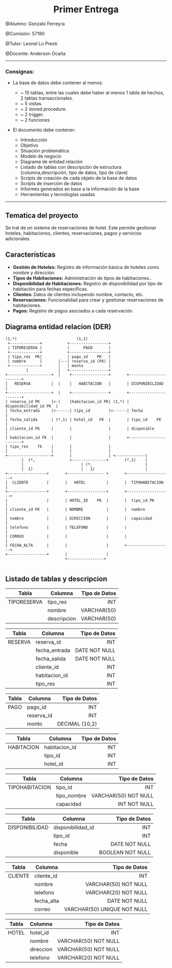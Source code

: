 # <center>Primer Entrega</center>
@Alumno: Gonzalo Ferreyra

@Comisión: 57190

@Tutor: Leonel Lo Presti

@Docente: Anderson Ocaña



---

### **Consignas:**
- La base de datos debe contener al menos:
    * ~ 15 tablas, entre las cuales debe haber al menos 1 tabla de hechos,  2 tablas transaccionales.
    * ~ 5 vistas.
    * ~ 2 stored procedure.
    * ~ 2 trigger.
    * ~ 2 funciones
    
- El documento debe contener:
    - Introducción
    - Objetivo
    - Situación problemática
    - Modelo de negocio
    - Diagrama de entidad relación
    - Listado de tablas con descripción de estructura (columna,descripción, tipo de datos, tipo de clave)
    - Scripts de creación de cada objeto de la base de datos
    - Scripts de inserción de datos
    - Informes generados en base a la información de la base
    - Herramientas y tecnologías usadas



---

## Tematica del proyecto

Se trat de un sistema de reservaciones de hotel. Este permite gestionar hoteles, habitaciones, clientes, reservaciones, pagos y servicios adicionales.

## Características

- **Gestión de Hoteles:** Registro de información básica de hoteles como nombre y dirección.
- **Tipos de Habitaciones:** Administración de tipos de habitaciones..
- **Disponibilidad de Habitaciones:** Registro de disponibilidad por tipo de habitación para fechas específicas.
- **Clientes:** Datos de clientes incluyendo nombre, contacto, etc.
- **Reservaciones:** Funcionalidad para crear y gestionar reservaciones de habitaciones.
- **Pagos:** Registro de pagos asociados a cada reservación.


## Diagrama entidad relacion (DER)



```
(1,*)                          (1,1)
 +-------------+           +-----------------+
 | TIPORESERVA |           |      PAGO       |
 +-------------+           +-----------------+
 | tipo_res  PK|           | pago_id    PK   |
 | nombre      |       |---| reserva_id (FK) |
 +-------------+       |   | monto           |
         |             |   +-----------------+
+-------------------+  |    +----------------+       +-----------------------+      
|   RESERVA         |  |    |   HABITACION   |       | DISPONIBILIDAD        |      
+-------------------+  |    +----------------+       +-----------------------+      
| reserva_id PK     |<-|    |habitacion_id PK| (1,*) | disponibilidad_id PK  |     
| fecha_entrada     |<------| tipo_id        |<------| fecha                 |      
| fecha_salida      | (*,1) | hotel_id   FK  |       | tipo_id    FK         |   
| cliente_id FK     |       |                |       | disponible            |      
| habitacion_id FK  |       |                |       +-----------------------+                       
| tipo_res    fk    |       |                |                            
|                   |       |                |                         
+-------------------+       |                | <-------------|        
       |  (*,               +---------------+       (*,1)    |
       |                         | (*,                       |
       |  1)                     |   1)                      |
+-----------------+       +---------------- +       +-------------------+           
|  CLIENTE        |       |   HOTEL         |       |  TIPOHABITACION   |     
+-----------------+       +-----------------+       +-------------------+     
|                 |       | HOTEL_ID    PK  |       |  tipo_id PK       |      
| cliente_id PK   |       | NOMBRE          |       |  nombre           |
| nombre          |       | DIRECCION       |       |  capacidad        |       
| telefono        |       | TELEFONO        |       |                   |      
| CORREO          |       |                 |       |                   |      
| FECHA_ALTA      |       |                 |       +-------------------+      
+-----------------+       |                 |                                  
                          +----------------+                                   
                                                                               

```
## Listado de tablas y descripcion

| Tabla         | Columna           | Tipo de Datos                         |
| ------------- | ----------------- |                                  ---: |
| TIPORESERVA   | tipo_res          | INT                                   |
|               | nombre            | VARCHAR(50)                           |
|               | descripcion       | VARCHAR(50)                           |

| Tabla         | Columna           | Tipo de Datos                         |
| ------------- | ----------------- |                                  ---: |
| RESERVA       | reserva_id        | INT                                   |
|               | fecha_entrada     | DATE NOT NULL                         |
|               | fecha_salida      | DATE NOT NULL                         |
|               | cliente_id        | INT                                   |
|               | habitacion_id     | INT                                   |
|               | tipo_res          | INT                                   |


| Tabla         | Columna           | Tipo de Datos                         |
| ------------- | ----------------- |                                  ---: |
| PAGO          | pago_id           | INT                                   |
|               | reserva_id        | INT                                   |
|               | monto             | DECIMAL (10,2)                        |



| Tabla         | Columna           | Tipo de Datos                         |
| ------------- | ----------------- |                                  ---: |
| HABITACION    | habitacion_id     | INT                                   |
|               | tipo_id           | INT                                   |
|               | hotel_id          | INT                                   |



| Tabla         | Columna           | Tipo de Datos                         |
| ------------- | ----------------- |                                  ---: |
|TIPOHABITACION | tipo_id           | INT                                   |
|               | tipo_nombre       | VARCHAR(50) NOT NULL                  |
|               | capacidad         | INT NOT NULL                          |

| Tabla         | Columna           | Tipo de Datos                         |
| ------------- | ----------------- |                                  ---: |
|DISPONIBILIDAD | disponibilidad_id | INT                                   |
|               | tipo_id           | INT                                   |
|               | fecha             | DATE NOT NULL                         |
|               | disponible        | BOOLEAN NOT NULL                      |


| Tabla         | Columna           | Tipo de Datos                         |
| ------------- | ----------------- |                                  ---: |
| CLIENTE       | cliente_id        | INT                                   |
|               | nombre            | VARCHAR(50) NOT NULL                  |
|               | telefono          | VARCHAR(20) NOT NULL                  |
|               | fecha_alta        | DATE NOT NULL                         |
|               | correo            | VARCHAR(50) UNIQUE NOT NULL           |

| Tabla         | Columna           | Tipo de Datos                         |
| ------------- | ----------------- |                                  ---: |
| HOTEL         | hotel_id          | INT                                   |
|               | nombre            | VARCHAR(50) NOT NULL                  |
|               | direccion         | VARCHAR(50) NOT NULL                  |
|               | telefono          | VARCHAR(20) NOT NULL                  |

